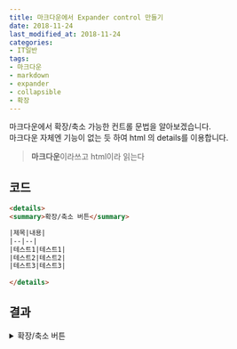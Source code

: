 ```yaml
---
title: 마크다운에서 Expander control 만들기
date: 2018-11-24
last_modified_at: 2018-11-24
categories:
- IT일반
tags:
- 마크다운
- markdown
- expander
- collapsible
- 확장
---
```


마크다운에서 확장/축소 가능한 컨트롤 문법을 알아보겠습니다. <br>
마크다운 자체엔 기능이 없는 듯 하여 html 의 details를 이용합니다.

> **마크다운**이라쓰고 html이라 읽는다

## 코드

```html
<details>
<summary>확장/축소 버튼</summary>

|제목|내용|
|--|--|
|테스트1|테스트1|
|테스트2|테스트2|
|테스트3|테스트3|
  
</details>
```

## 결과

<details>
<summary>확장/축소 버튼</summary>

|제목|내용|
|--|--|
|테스트1|테스트1|
|테스트2|테스트2|
|테스트3|테스트3|

</details>

